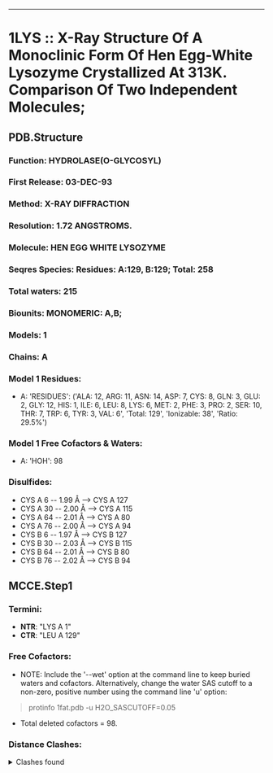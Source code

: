 ---
# 1LYS :: X-Ray Structure Of A Monoclinic Form Of Hen Egg-White Lysozyme Crystallized At 313K. Comparison Of Two Independent Molecules;
## PDB.Structure
### Function: HYDROLASE(O-GLYCOSYL)
### First Release: 03-DEC-93
### Method: X-RAY DIFFRACTION
### Resolution: 1.72 ANGSTROMS.
### Molecule: HEN EGG WHITE LYSOZYME
### Seqres Species: Residues: A:129, B:129; Total: 258
### Total waters: 215
### Biounits: MONOMERIC: A,B;
### Models: 1
### Chains: A
### Model 1 Residues:
  - A:
 'RESIDUES': ('ALA: 12, ARG: 11, ASN: 14, ASP: 7, CYS: 8, GLN: 3, GLU: 2, GLY: 12, HIS: 1, ILE: 6, LEU: 8, LYS: 6, MET: 2, PHE: 3, PRO: 2, SER: 10, THR: 7, TRP: 6, TYR: 3, VAL: 6', 'Total: 129', 'Ionizable: 38',
              'Ratio: 29.5%')

### Model 1 Free Cofactors & Waters:
  - A:
 'HOH': 98

### Disulfides:
  - CYS A  6 -- 1.99 Å --> CYS A 127
  - CYS A  30 -- 2.00 Å --> CYS A 115
  - CYS A  64 -- 2.01 Å --> CYS A  80
  - CYS A  76 -- 2.00 Å --> CYS A  94
  - CYS B  6 -- 1.97 Å --> CYS B 127
  - CYS B  30 -- 2.03 Å --> CYS B 115
  - CYS B  64 -- 2.01 Å --> CYS B  80
  - CYS B  76 -- 2.02 Å --> CYS B  94

## MCCE.Step1
### Termini:
 - <strong>NTR</strong>: "LYS A   1"
 - <strong>CTR</strong>: "LEU A 129"

### Free Cofactors:
  - NOTE: Include the '--wet' option at the command line to keep buried waters and cofactors. Alternatively, change the water SAS cutoff to a non-zero, positive number using the command line 'u' option:
  > protinfo 1fat.pdb -u H2O_SASCUTOFF=0.05
  - Total deleted cofactors = 98.

### Distance Clashes:
<details><summary>Clashes found</summary>

- d= 1.54: " CA  NTR A   1" to " CB  LYS A   1"
- d= 1.99: " SG  CYS A   6" to " SG  CYS A 127"
- d= 2.00: " SG  CYS A  76" to " SG  CYS A  94"

</details>

